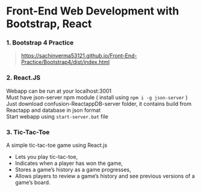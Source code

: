 # Front-End Web Development with Bootstrap, React

### 1. Bootstrap 4 Practice
> https://sachinverma53121.github.io/Front-End-Practice/Bootstrap4/dist/index.html

### 2. React.JS
 Webapp can be run at your localhost:3001  
 Must have json-server npm module ( install using `npm i -g json-server` )   
 Just download confusion-ReactappDB-server folder, it contains build from Reactapp and database in json format   
 Start webapp using `start-server.bat` file

### 3. Tic-Tac-Toe 
 A simple tic-tac-toe game using React.js
 - Lets you play tic-tac-toe,
 - Indicates when a player has won the game,
 - Stores a game’s history as a game progresses,
 - Allows players to review a game’s history and see previous versions of a game’s board.

